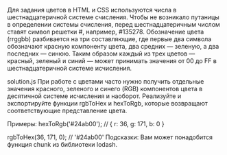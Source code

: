 Для задания цветов в HTML и CSS используются числа в шестнадцатеричной системе счисления. Чтобы не возникало путаницы в определении системы счисления, перед шестнадцатеричным числом ставят символ решетки #, например, #135278. Обозначение цвета (rrggbb) разбивается на три составляющие, где первые два символа обозначают красную компоненту цвета, два средних — зеленую, а два последних — синюю. Таким образом каждый из трех цветов — красный, зеленый и синий — может принимать значения от 00 до FF в шестнадцатеричной системе исчисления.

solution.js
При работе с цветами часто нужно получить отдельные значения красного, зеленого и синего (RGB) компонентов цвета в десятичной системе исчисления и наоборот. Реализуйте и экспортируйте функции rgbToHex и hexToRgb, которые возвращают соответствующие представление цвета.

Примеры:
hexToRgb('#24ab00'); // { r: 36, g: 171, b: 0 }

rgbToHex(36, 171, 0); // '#24ab00'
Подсказки:
Вам может понадобится функция chunk из библиотеки lodash.